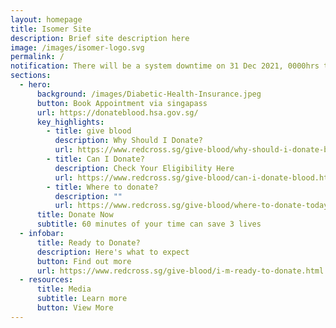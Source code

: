 ```yaml
---
layout: homepage
title: Isomer Site
description: Brief site description here
image: /images/isomer-logo.svg
permalink: /
notification: There will be a system downtime on 31 Dec 2021, 0000hrs to 0500hrs.
sections:
  - hero:
      background: /images/Diabetic-Health-Insurance.jpeg
      button: Book Appointment via singapass
      url: https://donateblood.hsa.gov.sg/
      key_highlights:
        - title: give blood
          description: Why Should I Donate?
          url: https://www.redcross.sg/give-blood/why-should-i-donate-blood.html
        - title: Can I Donate?
          description: Check Your Eligibility Here
          url: https://www.redcross.sg/give-blood/can-i-donate-blood.html
        - title: Where to donate?
          description: ""
          url: https://www.redcross.sg/give-blood/where-to-donate-today.html
      title: Donate Now
      subtitle: 60 minutes of your time can save 3 lives
  - infobar:
      title: Ready to Donate?
      description: Here's what to expect
      button: Find out more
      url: https://www.redcross.sg/give-blood/i-m-ready-to-donate.html
  - resources:
      title: Media
      subtitle: Learn more
      button: View More
---
```

